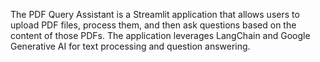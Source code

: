The PDF Query Assistant is a Streamlit application that allows users to upload PDF files, process them, and then ask questions based on the content of those PDFs. The application leverages LangChain and Google Generative AI for text processing and question answering.
